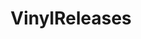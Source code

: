 ---
title: VinylReleases
crosslinks:
- vinyl
- VinylMePlease
- guitarpedals
- vgmvinyl
- listentothis
- nin
- VinylCollectors
- vinyljerk
---